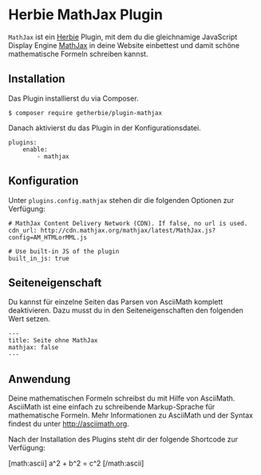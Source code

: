 # Herbie MathJax Plugin

`MathJax` ist ein [Herbie](http://github.com/getherbie/herbie) Plugin, mit dem du die gleichnamige JavaScript Display 
Engine [MathJax](https://www.mathjax.org) in deine Website einbettest und damit schöne mathematische Formeln schreiben 
kannst.


## Installation

Das Plugin installierst du via Composer.

	$ composer require getherbie/plugin-mathjax

Danach aktivierst du das Plugin in der Konfigurationsdatei.

    plugins:
        enable:
            - mathjax


## Konfiguration

Unter `plugins.config.mathjax` stehen dir die folgenden Optionen zur Verfügung:

    # MathJax Content Delivery Network (CDN). If false, no url is used.
    cdn_url: http://cdn.mathjax.org/mathjax/latest/MathJax.js?config=AM_HTMLorMML.js

    # Use built-in JS of the plugin
    built_in_js: true


## Seiteneigenschaft

Du kannst für einzelne Seiten das Parsen von AsciiMath komplett deaktivieren. Dazu musst du in den Seiteneigenschaften
den folgenden Wert setzen.

    ---
    title: Seite ohne MathJax
    mathjax: false
    ---


## Anwendung

Deine mathematischen Formeln schreibst du mit Hilfe von AsciiMath. AsciiMath ist eine einfach zu schreibende 
Markup-Sprache für mathematische Formeln. Mehr Informationen zu AsciiMath und der Syntax findest du 
unter <http://asciimath.org>.

Nach der Installation des Plugins steht dir der folgende Shortcode zur Verfügung:

[math:ascii] a^2 + b^2 = c^2 [/math:ascii]

